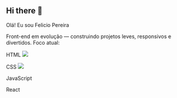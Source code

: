 ## Hi there 👋
Olá! Eu sou Felicio Pereira

Front-end em evolução — construindo projetos leves, responsivos e divertidos.
Foco atual: 

HTML <img src="https://img.shields.io/badge/HTML-239120?style=for-the-badge&logo=html5&logoColor=white"/>

CSS <img src="https://img.shields.io/badge/CSS3-1572B6?style=for-the-badge&logo=css3&logoColor=white"/>

JavaScript 

React
